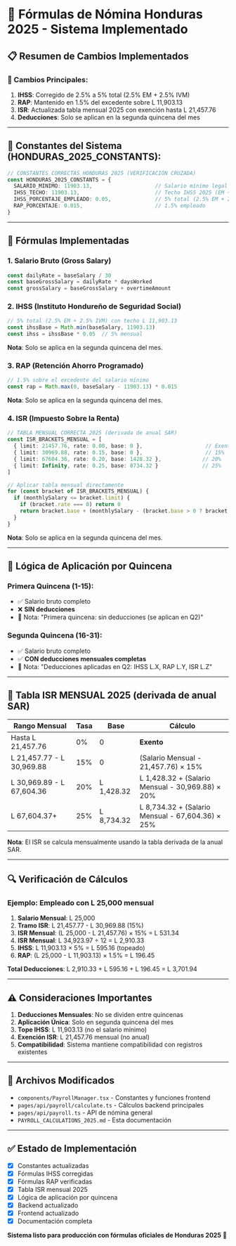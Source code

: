 # 🧮 **Fórmulas de Nómina Honduras 2025 - Sistema Implementado**

## 📋 **Resumen de Cambios Implementados**

### **🔄 Cambios Principales:**
1. **IHSS**: Corregido de 2.5% a 5% total (2.5% EM + 2.5% IVM)
2. **RAP**: Mantenido en 1.5% del excedente sobre L 11,903.13
3. **ISR**: Actualizada tabla mensual 2025 con exención hasta L 21,457.76
4. **Deducciones**: Solo se aplican en la segunda quincena del mes

---

## 🔢 **Constantes del Sistema (HONDURAS_2025_CONSTANTS):**

```typescript
// CONSTANTES CORRECTAS HONDURAS 2025 (VERIFICACIÓN CRUZADA)
const HONDURAS_2025_CONSTANTS = {
  SALARIO_MINIMO: 11903.13,                    // Salario mínimo legal
  IHSS_TECHO: 11903.13,                        // Techo IHSS 2025 (EM + IVM)
  IHSS_PORCENTAJE_EMPLEADO: 0.05,              // 5% total (2.5% EM + 2.5% IVM)
  RAP_PORCENTAJE: 0.015,                       // 1.5% empleado
}
```

---

## 🧮 **Fórmulas Implementadas**

### **1. Salario Bruto (Gross Salary)**
```typescript
const dailyRate = baseSalary / 30
const baseGrossSalary = dailyRate * daysWorked
const grossSalary = baseGrossSalary + overtimeAmount
```

### **2. IHSS (Instituto Hondureño de Seguridad Social)**
```typescript
// 5% total (2.5% EM + 2.5% IVM) con techo L 11,903.13
const ihssBase = Math.min(baseSalary, 11903.13)
const ihss = ihssBase * 0.05  // 5% mensual
```

**Nota**: Solo se aplica en la segunda quincena del mes.

### **3. RAP (Retención Ahorro Programado)**
```typescript
// 1.5% sobre el excedente del salario mínimo
const rap = Math.max(0, baseSalary - 11903.13) * 0.015
```

**Nota**: Solo se aplica en la segunda quincena del mes.

### **4. ISR (Impuesto Sobre la Renta)**
```typescript
// TABLA MENSUAL CORRECTA 2025 (derivada de anual SAR)
const ISR_BRACKETS_MENSUAL = [
  { limit: 21457.76, rate: 0.00, base: 0 },                    // Exento hasta L 21,457.76
  { limit: 30969.88, rate: 0.15, base: 0 },                    // 15%
  { limit: 67604.36, rate: 0.20, base: 1428.32 },             // 20%
  { limit: Infinity, rate: 0.25, base: 8734.32 }              // 25%
]

// Aplicar tabla mensual directamente
for (const bracket of ISR_BRACKETS_MENSUAL) {
  if (monthlySalary <= bracket.limit) {
    if (bracket.rate === 0) return 0
    return bracket.base + (monthlySalary - (bracket.base > 0 ? bracket.limit : 0)) * bracket.rate
  }
}
```

**Nota**: Solo se aplica en la segunda quincena del mes.

---

## 📅 **Lógica de Aplicación por Quincena**

### **Primera Quincena (1-15):**
- ✅ Salario bruto completo
- ❌ **SIN deducciones**
- 📝 Nota: "Primera quincena: sin deducciones (se aplican en Q2)"

### **Segunda Quincena (16-31):**
- ✅ Salario bruto completo
- ✅ **CON deducciones mensuales completas**
- 📝 Nota: "Deducciones aplicadas en Q2: IHSS L.X, RAP L.Y, ISR L.Z"

---

## 🎯 **Tabla ISR MENSUAL 2025 (derivada de anual SAR)**

| Rango Mensual | Tasa | Base | Cálculo |
|---------------|------|------|---------|
| Hasta L 21,457.76 | 0% | 0 | **Exento** |
| L 21,457.77 - L 30,969.88 | 15% | 0 | (Salario Mensual - 21,457.76) × 15% |
| L 30,969.89 - L 67,604.36 | 20% | L 1,428.32 | L 1,428.32 + (Salario Mensual - 30,969.88) × 20% |
| L 67,604.37+ | 25% | L 8,734.32 | L 8,734.32 + (Salario Mensual - 67,604.36) × 25% |

**Nota**: El ISR se calcula mensualmente usando la tabla derivada de la anual SAR.

---

## 🔍 **Verificación de Cálculos**

### **Ejemplo: Empleado con L 25,000 mensual**

1. **Salario Mensual**: L 25,000
2. **Tramo ISR**: L 21,457.77 - L 30,969.88 (15%)
3. **ISR Mensual**: (L 25,000 - L 21,457.76) × 15% = L 531.34
4. **ISR Mensual**: L 34,923.97 ÷ 12 = L 2,910.33
5. **IHSS**: L 11,903.13 × 5% = L 595.16 (topeado)
6. **RAP**: (L 25,000 - L 11,903.13) × 1.5% = L 196.45

**Total Deducciones**: L 2,910.33 + L 595.16 + L 196.45 = L 3,701.94

---

## ⚠️ **Consideraciones Importantes**

1. **Deducciones Mensuales**: No se dividen entre quincenas
2. **Aplicación Única**: Solo en segunda quincena del mes
3. **Tope IHSS**: L 11,903.13 (no el salario mínimo)
4. **Exención ISR**: L 21,457.76 mensual (no anual)
5. **Compatibilidad**: Sistema mantiene compatibilidad con registros existentes

---

## 🚀 **Archivos Modificados**

- `components/PayrollManager.tsx` - Constantes y funciones frontend
- `pages/api/payroll/calculate.ts` - Cálculos backend principales
- `pages/api/payroll.ts` - API de nómina general
- `PAYROLL_CALCULATIONS_2025.md` - Esta documentación

---

## ✅ **Estado de Implementación**

- [x] Constantes actualizadas
- [x] Fórmulas IHSS corregidas
- [x] Fórmulas RAP verificadas
- [x] Tabla ISR mensual 2025
- [x] Lógica de aplicación por quincena
- [x] Backend actualizado
- [x] Frontend actualizado
- [x] Documentación completa

**Sistema listo para producción con fórmulas oficiales de Honduras 2025** 🎯
